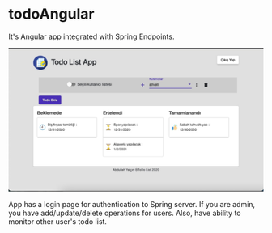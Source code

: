 # todoAngular
It's Angular app integrated with Spring Endpoints.


![alt text](https://github.com/abdllhyalcn/todoAngular/blob/main/main.jpg?raw=true)

App has a login page for authentication to Spring server. 
If you are admin, you have add/update/delete operations for users. Also, have ability to monitor other user's todo list.